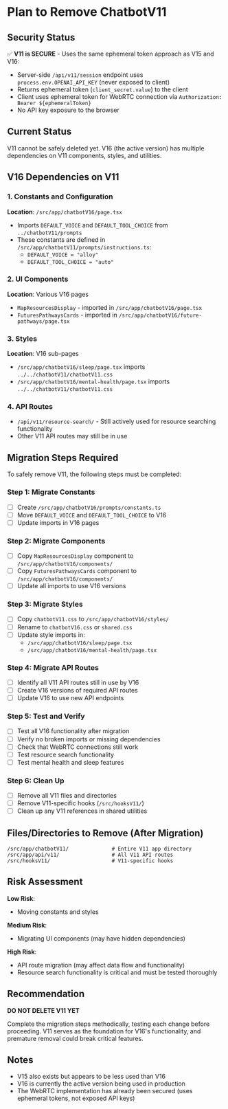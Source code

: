 # Plan to Remove ChatbotV11

## Security Status
✅ **V11 is SECURE** - Uses the same ephemeral token approach as V15 and V16:
- Server-side `/api/v11/session` endpoint uses `process.env.OPENAI_API_KEY` (never exposed to client)
- Returns ephemeral token (`client_secret.value`) to the client
- Client uses ephemeral token for WebRTC connection via `Authorization: Bearer ${ephemeralToken}`
- No API key exposure to the browser

## Current Status
V11 cannot be safely deleted yet. V16 (the active version) has multiple dependencies on V11 components, styles, and utilities.

## V16 Dependencies on V11

### 1. Constants and Configuration
**Location**: `/src/app/chatbotV16/page.tsx`
- Imports `DEFAULT_VOICE` and `DEFAULT_TOOL_CHOICE` from `../chatbotV11/prompts`
- These constants are defined in `/src/app/chatbotV11/prompts/instructions.ts`:
  - `DEFAULT_VOICE = "alloy"`
  - `DEFAULT_TOOL_CHOICE = "auto"`

### 2. UI Components
**Location**: Various V16 pages
- `MapResourcesDisplay` - imported in `/src/app/chatbotV16/page.tsx`
- `FuturesPathwaysCards` - imported in `/src/app/chatbotV16/future-pathways/page.tsx`

### 3. Styles
**Location**: V16 sub-pages
- `/src/app/chatbotV16/sleep/page.tsx` imports `../../chatbotV11/chatbotV11.css`
- `/src/app/chatbotV16/mental-health/page.tsx` imports `../../chatbotV11/chatbotV11.css`

### 4. API Routes
- `/api/v11/resource-search/` - Still actively used for resource searching functionality
- Other V11 API routes may still be in use

## Migration Steps Required

To safely remove V11, the following steps must be completed:

### Step 1: Migrate Constants
- [ ] Create `/src/app/chatbotV16/prompts/constants.ts`
- [ ] Move `DEFAULT_VOICE` and `DEFAULT_TOOL_CHOICE` to V16
- [ ] Update imports in V16 pages

### Step 2: Migrate Components
- [ ] Copy `MapResourcesDisplay` component to `/src/app/chatbotV16/components/`
- [ ] Copy `FuturesPathwaysCards` component to `/src/app/chatbotV16/components/`
- [ ] Update all imports to use V16 versions

### Step 3: Migrate Styles
- [ ] Copy `chatbotV11.css` to `/src/app/chatbotV16/styles/`
- [ ] Rename to `chatbotV16.css` or `shared.css`
- [ ] Update style imports in:
  - `/src/app/chatbotV16/sleep/page.tsx`
  - `/src/app/chatbotV16/mental-health/page.tsx`

### Step 4: Migrate API Routes
- [ ] Identify all V11 API routes still in use by V16
- [ ] Create V16 versions of required API routes
- [ ] Update V16 to use new API endpoints

### Step 5: Test and Verify
- [ ] Test all V16 functionality after migration
- [ ] Verify no broken imports or missing dependencies
- [ ] Check that WebRTC connections still work
- [ ] Test resource search functionality
- [ ] Test mental health and sleep features

### Step 6: Clean Up
- [ ] Remove all V11 files and directories
- [ ] Remove V11-specific hooks (`/src/hooksV11/`)
- [ ] Clean up any V11 references in shared utilities

## Files/Directories to Remove (After Migration)

```
/src/app/chatbotV11/              # Entire V11 app directory
/src/app/api/v11/                 # All V11 API routes
/src/hooksV11/                    # V11-specific hooks
```

## Risk Assessment

**Low Risk**: 
- Moving constants and styles

**Medium Risk**: 
- Migrating UI components (may have hidden dependencies)

**High Risk**: 
- API route migration (may affect data flow and functionality)
- Resource search functionality is critical and must be tested thoroughly

## Recommendation

**DO NOT DELETE V11 YET**

Complete the migration steps methodically, testing each change before proceeding. V11 serves as the foundation for V16's functionality, and premature removal could break critical features.

## Notes

- V15 also exists but appears to be less used than V16
- V16 is currently the active version being used in production
- The WebRTC implementation has already been secured (uses ephemeral tokens, not exposed API keys)